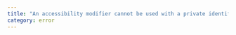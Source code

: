 ```yaml
---
title: "An accessibility modifier cannot be used with a private identifier."
category: error
---
```

